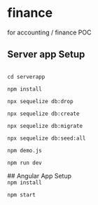 # finance
for accounting / finance POC


## Server app Setup
<code>
cd serverapp <br />
npm install <br />
npx sequelize db:drop<br />
npx sequelize db:create<br />
npx sequelize db:migrate<br />
npx sequelize db:seed:all<br />
npm demo.js <br />
npm run dev<br />
</code>
## Angular App Setup
<code>
npm install <br />
npm start
</code>